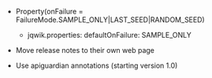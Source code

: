 - Property(onFailure = FailureMode.SAMPLE_ONLY|LAST_SEED|RANDOM_SEED)
  - jqwik.properties: defaultOnFailure: SAMPLE_ONLY

- Move release notes to their own web page

- Use apiguardian annotations (starting version 1.0)

